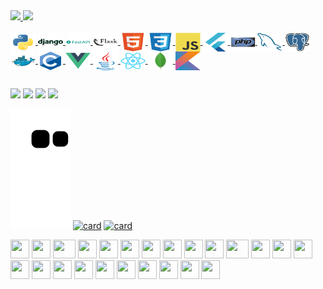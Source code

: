 <div>
  <a href="https://github.com/mascDriver">
  <img height="160em" src="https://github-readme-stats.vercel.app/api?username=mascDriver&show_icons=true&theme=dracula&include_all_commits=true&count_private=true"/>
  <img height="160em" src="https://github-readme-stats.vercel.app/api/top-langs/?username=mascDriver&layout=compact&langs_count=7&theme=dracula"/>
</div>
<div style="display: inline_block"><br>
  <img align="center" alt="Diogo-Python" height="30" width="40" src="https://raw.githubusercontent.com/devicons/devicon/master/icons/python/python-original.svg">
  <img align="center" alt="Diogo-Django" height="30" width="40" src="https://raw.githubusercontent.com/devicons/devicon/master/icons/django/django-plain-wordmark.svg">
  <img align="center" alt="Diogo-Django" height="30" width="40" src="https://raw.githubusercontent.com/devicons/devicon/master/icons/fastapi/fastapi-plain-wordmark.svg">
  <img align="center" alt="Diogo-Django" height="30" width="40" src="https://raw.githubusercontent.com/devicons/devicon/master/icons/flask/flask-original-wordmark.svg">
  <img align="center" alt="Diogo-HTML" height="30" width="40" src="https://raw.githubusercontent.com/devicons/devicon/master/icons/html5/html5-original.svg">
  <img align="center" alt="Diogo-CSS" height="30" width="40" src="https://raw.githubusercontent.com/devicons/devicon/master/icons/css3/css3-original.svg">
  <img align="center" alt="Diogo-Js" height="30" width="40" src="https://raw.githubusercontent.com/devicons/devicon/master/icons/javascript/javascript-original.svg">
  <img align="center" alt="Diogo-flutter" height="30" width="40" src="https://raw.githubusercontent.com/devicons/devicon/master/icons/flutter/flutter-original.svg">
  <img align="center" alt="Diogo-Php" height="30" width="40" src="https://raw.githubusercontent.com/devicons/devicon/master/icons/php/php-original.svg">
  <img align="center" alt="Diogo-Mysql" height="30" width="40" src="https://raw.githubusercontent.com/devicons/devicon/master/icons/mysql/mysql-original.svg">
  <img align="center" alt="Diogo-Postgresql" height="30" width="40" src="https://raw.githubusercontent.com/devicons/devicon/master/icons/postgresql/postgresql-original.svg">
  <img align="center" alt="Diogo-Postgresql" height="30" width="40" src="https://raw.githubusercontent.com/devicons/devicon/master/icons/docker/docker-original.svg">
  <img align="center" alt="Diogo-C" height="30" width="40" src="https://raw.githubusercontent.com/devicons/devicon/master/icons/c/c-original.svg">
  <img align="center" alt="Diogo-vue" height="30" width="40" src="https://raw.githubusercontent.com/devicons/devicon/master/icons/vuejs/vuejs-original.svg">
  <img align="center" alt="Diogo-Java" height="30" width="40" src="https://raw.githubusercontent.com/devicons/devicon/master/icons/java/java-original.svg">
  <img align="center" alt="Diogo-React" height="30" width="40" src="https://raw.githubusercontent.com/devicons/devicon/master/icons/react/react-original.svg">
  <img align="center" alt="Diogo-mongodb" height="30" width="40" src="https://raw.githubusercontent.com/devicons/devicon/master/icons/mongodb/mongodb-original.svg">
  <img align="center" alt="Diogo-kotlin" height="30" width="40" src="https://raw.githubusercontent.com/devicons/devicon/master/icons/kotlin/kotlin-original.svg">

</div>
  
  ##
 
<div> 
  <a href="https://www.instagram.com/mascdriver/" target="_blank"><img src="https://img.shields.io/badge/-Instagram-%23E4405F?style=for-the-badge&logo=instagram&logoColor=white" target="_blank"></a>
  <a href = "mailto:diogobaltazardonascimentoh@outlook.com"><img src="https://img.shields.io/badge/-Gmail-%23333?style=for-the-badge&logo=gmail&logoColor=white" target="_blank"></a>
  <a href="https://www.linkedin.com/in/diogo-baltazar-do-nascimento-865531158/" target="_blank"><img src="https://img.shields.io/badge/-LinkedIn-%230077B5?style=for-the-badge&logo=linkedin&logoColor=white" target="_blank"></a> 
 	<a href="http://twitch.com/mascDriver" target="_blank"><img src="https://img.shields.io/badge/Twitch-9146FF?style=for-the-badge&logo=twitch&logoColor=white" target="_blank"></a>
  
  
  ![Snake animation](https://github.com/rafaballerini/rafaballerini/blob/output/github-contribution-grid-snake.svg)
  [![card](https://github-readme-stats.vercel.app/api/pin/?username=mascDriver&repo=song-request-spotify)](https://github.com/mascDriver/song-request-spotify)
  [![card](https://github-readme-stats.vercel.app/api/pin/?username=mascDriver&repo=app_ru_uffs)](https://github.com/mascDriver/app_ru_uffs)
   <div>
      <img src="https://cultofthepartyparrot.com/parrots/hd/githubparrot.gif" width="30" height="30"/>
      <img src="https://cultofthepartyparrot.com/flags/hd/indiaparrot.gif" width="30" height="30"/>
      <img src="https://cultofthepartyparrot.com/parrots/asyncparrot.gif" width="36" height="30"/>
      <img src="https://cultofthepartyparrot.com/parrots/exceptionallyfastparrot.gif" width="30" height="30"/>
      <img src="https://cultofthepartyparrot.com/parrots/hd/60fpsparrot.gif" width="30" height="30"/>
      <img src="https://cultofthepartyparrot.com/parrots/hd/jumpingparrot.gif" width="30" height="30"/>
      <img src="https://cultofthepartyparrot.com/parrots/hd/opensourceparrot.gif" width="30" height="30"/>
      <img src="https://cultofthepartyparrot.com/parrots/hd/dealwithitnowparrot.gif" width="30" height="30"/>
      <img src="https://cultofthepartyparrot.com/parrots/hd/hypnoparrotlight.gif" width="30" height="30"/>
      <img src="https://cultofthepartyparrot.com/parrots/databaseparrot.gif" width="30" height="30"/>
      <img src="https://cultofthepartyparrot.com/parrots/fixparrot.gif" width="36" height="30"/>
      <img src="https://cultofthepartyparrot.com/parrots/hd/laptop_parrot.gif" width="30" height="30"/>
      <img src="https://cultofthepartyparrot.com/parrots/hd/spinningparrot.gif" width="30" height="30"/>
      <img src="https://cultofthepartyparrot.com/parrots/hd/levitationparrot.gif" width="30" height="30"/>
      <img src="https://cultofthepartyparrot.com/parrots/hd/meldparrot.gif" width="30" height="30"/>
      <img src="https://cultofthepartyparrot.com/parrots/slomoparrot.gif" width="30" height="30"/>
      <img src="https://cultofthepartyparrot.com/parrots/hd/moonwalkingparrot.gif" width="30" height="30"/>
      <img src="https://cultofthepartyparrot.com/parrots/hd/stableparrot.gif" width="30" height="30"/>
      <img src="https://cultofthepartyparrot.com/parrots/hd/scienceparrot.gif" width="30" height="30"/>
      <img src="https://cultofthepartyparrot.com/parrots/hd/pirateparrot.gif" width="30" height="30"/>
      <img src="https://cultofthepartyparrot.com/parrots/hd/footballparrot.gif" width="30" height="30"/>
      <img src="https://cultofthepartyparrot.com/parrots/hd/illuminatiparrot.gif" width="30" height="30"/>
      <img src="https://cultofthepartyparrot.com/parrots/hd/hypnoparrotdark.gif" width="30" height="30"/>
      <img src="https://cultofthepartyparrot.com/parrots/hd/mustacheparrot.gif" width="30" height="30"/>
  </div>

</div>
